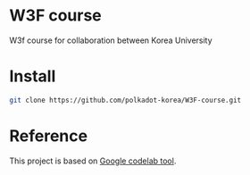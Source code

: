 # W3F course

W3f course for collaboration between Korea University

# Install

```bash
git clone https://github.com/polkadot-korea/W3F-course.git
```


# Reference

This project is based on [Google codelab tool](https://github.com/googlecodelabs/tools).
